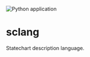 ![Python application](https://github.com/alexis-boisserand/sclang/workflows/Python%20application/badge.svg)
# sclang
Statechart description language.
